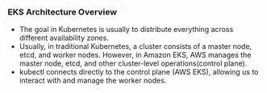 ### EKS Architecture Overview
- The goal in Kubernetes is usually to distribute everything across different availability zones.
- Usually, in traditional Kubernetes, a cluster consists of a master node, etcd, and worker nodes.
  However, in Amazon EKS, AWS manages the master node, etcd, and other cluster-level
  operations(control plane).
- kubectl connects directly to the control plane (AWS EKS), allowing us to interact with and manage
  the worker nodes.
